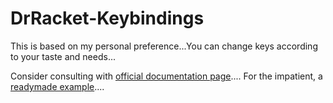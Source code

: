# DrRacket-Keybindings
This is based on my personal preference...You can change keys according to your taste and needs...

Consider consulting with [official documentation page](http://docs.racket-lang.org/drracket/Keyboard_Shortcuts.html#%28part._defining-shortcuts%29)....
For the impatient, a [readymade example](https://github.com/shawnps/drracket-keybindings/blob/master/keybindings.rkt)....
